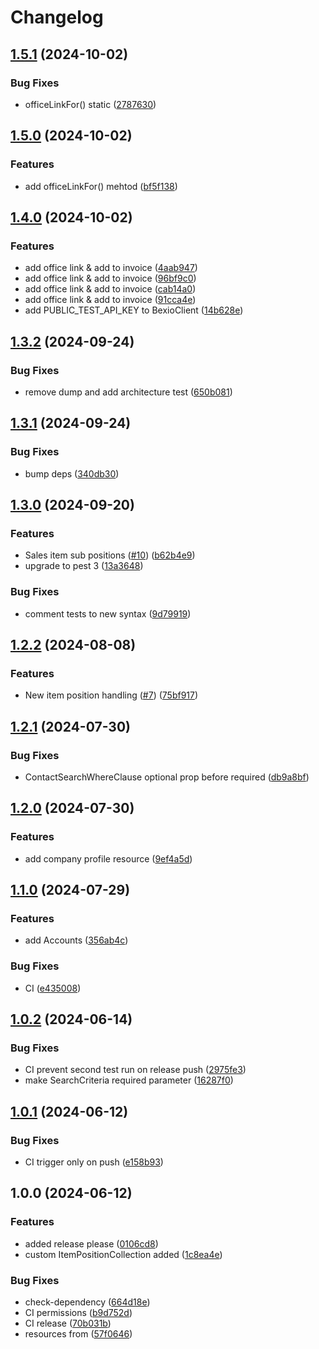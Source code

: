 # Changelog

## [1.5.1](https://github.com/gigerIT/bexio-api-client/compare/v1.5.0...v1.5.1) (2024-10-02)


### Bug Fixes

* officeLinkFor() static ([2787630](https://github.com/gigerIT/bexio-api-client/commit/2787630e4e91961e47d86a994ba8ec49f68ad523))

## [1.5.0](https://github.com/gigerIT/bexio-api-client/compare/v1.4.0...v1.5.0) (2024-10-02)


### Features

* add officeLinkFor() mehtod ([bf5f138](https://github.com/gigerIT/bexio-api-client/commit/bf5f138678098a0ef925450ea70c9031bbcd930e))

## [1.4.0](https://github.com/gigerIT/bexio-api-client/compare/v1.3.2...v1.4.0) (2024-10-02)


### Features

* add office link & add to invoice ([4aab947](https://github.com/gigerIT/bexio-api-client/commit/4aab9473474843ea44da3b9aa204bc7445b50366))
* add office link & add to invoice ([96bf9c0](https://github.com/gigerIT/bexio-api-client/commit/96bf9c0f92a40fe4670f7994a81ac33f15349254))
* add office link & add to invoice ([cab14a0](https://github.com/gigerIT/bexio-api-client/commit/cab14a09e65746f551a79cdf31d321389360e8e4))
* add office link & add to invoice ([91cca4e](https://github.com/gigerIT/bexio-api-client/commit/91cca4e7f84c36d2526e5034fb9d95ef0d3147aa))
* add PUBLIC_TEST_API_KEY to BexioClient ([14b628e](https://github.com/gigerIT/bexio-api-client/commit/14b628e3a769836fb595fd8c4842dac324547812))

## [1.3.2](https://github.com/gigerIT/bexio-api-client/compare/v1.3.1...v1.3.2) (2024-09-24)


### Bug Fixes

* remove dump and add architecture test ([650b081](https://github.com/gigerIT/bexio-api-client/commit/650b0813de79213228c09fee0f44de17685e1afd))

## [1.3.1](https://github.com/gigerIT/bexio-api-client/compare/v1.3.0...v1.3.1) (2024-09-24)


### Bug Fixes

* bump deps ([340db30](https://github.com/gigerIT/bexio-api-client/commit/340db300178070c0b035f05f268a13728b1a8dba))

## [1.3.0](https://github.com/gigerIT/bexio-api-client/compare/v1.2.2...v1.3.0) (2024-09-20)


### Features

* Sales item sub positions ([#10](https://github.com/gigerIT/bexio-api-client/issues/10)) ([b62b4e9](https://github.com/gigerIT/bexio-api-client/commit/b62b4e9e337722b7e8eacefe96328a0d674d50d5))
* upgrade to pest 3 ([13a3648](https://github.com/gigerIT/bexio-api-client/commit/13a3648b8938327f91ff1b2c925498a0cefdd18f))


### Bug Fixes

* comment tests to new syntax ([9d79919](https://github.com/gigerIT/bexio-api-client/commit/9d7991958c26957c01c8639c812f1490a03b3128))

## [1.2.2](https://github.com/gigerIT/bexio-api-client/compare/v1.2.1...v1.2.2) (2024-08-08)


### Features

* New item position handling ([#7](https://github.com/gigerIT/bexio-api-client/issues/7)) ([75bf917](https://github.com/gigerIT/bexio-api-client/commit/75bf917a0f08fa240d04e43ec1440d254b0d6016))

## [1.2.1](https://github.com/gigerIT/bexio-api-client/compare/v1.2.0...v1.2.1) (2024-07-30)


### Bug Fixes

* ContactSearchWhereClause optional prop before required ([db9a8bf](https://github.com/gigerIT/bexio-api-client/commit/db9a8bfb0e2ca9f12a660342ae3daec5ee330d3b))

## [1.2.0](https://github.com/gigerIT/bexio-api-client/compare/v1.1.0...v1.2.0) (2024-07-30)


### Features

* add company profile resource ([9ef4a5d](https://github.com/gigerIT/bexio-api-client/commit/9ef4a5d7897dedcd0a387d3ed1acbf5bdd14bdd6))

## [1.1.0](https://github.com/gigerIT/bexio-api-client/compare/v1.0.2...v1.1.0) (2024-07-29)


### Features

* add Accounts ([356ab4c](https://github.com/gigerIT/bexio-api-client/commit/356ab4c61208e34b4af8a89a0bab13ad77f8b361))


### Bug Fixes

* CI ([e435008](https://github.com/gigerIT/bexio-api-client/commit/e4350083c559d7d28a83cb5c18e8448256aeac52))

## [1.0.2](https://github.com/gigerIT/bexio-api-client/compare/v1.0.1...v1.0.2) (2024-06-14)


### Bug Fixes

* CI prevent second test run on release push ([2975fe3](https://github.com/gigerIT/bexio-api-client/commit/2975fe34abb151ad2c14465f6197a35a59cae48c))
* make SearchCriteria required parameter ([16287f0](https://github.com/gigerIT/bexio-api-client/commit/16287f09d7f8ca727906b6f9590bbc3f858baf85))

## [1.0.1](https://github.com/gigerIT/bexio-api-client/compare/v1.0.0...v1.0.1) (2024-06-12)


### Bug Fixes

* CI trigger only on push ([e158b93](https://github.com/gigerIT/bexio-api-client/commit/e158b93276cd98d3641b2c620d804701074eea8d))

## 1.0.0 (2024-06-12)


### Features

* added release please ([0106cd8](https://github.com/gigerIT/bexio-api-client/commit/0106cd8c8c715f92691e3241cf38975a495ad942))
* custom ItemPositionCollection added ([1c8ea4e](https://github.com/gigerIT/bexio-api-client/commit/1c8ea4ed1c0a615abb97aa9aa57652df80edf244))


### Bug Fixes

* check-dependency ([664d18e](https://github.com/gigerIT/bexio-api-client/commit/664d18e335f58c0f4dcc55e8f22fc6cd7af05dd6))
* CI permissions ([b9d752d](https://github.com/gigerIT/bexio-api-client/commit/b9d752d833d9a38b26e90cd3c1cbc3fd93d071b3))
* CI release ([70b031b](https://github.com/gigerIT/bexio-api-client/commit/70b031b217c104dee1dfa125da3097c69a5ad820))
* resources from ([57f0646](https://github.com/gigerIT/bexio-api-client/commit/57f0646685fb0130856bd6571e75aa82cc51599a))
